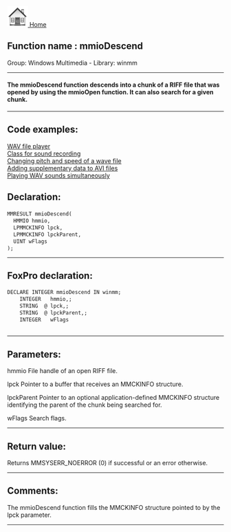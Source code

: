 [<img src="../../images/home.png"> Home ](https://github.com/VFPX/Win32API)  

## Function name : mmioDescend
Group: Windows Multimedia - Library: winmm    
***  


#### The mmioDescend function descends into a chunk of a RIFF file that was opened by using the mmioOpen function. It can also search for a given chunk.
***  


## Code examples:
[WAV file player](../../samples/sample_417.md)  
[Class for sound recording](../../samples/sample_420.md)  
[Changing pitch and speed of a wave file](../../samples/sample_422.md)  
[Adding supplementary data to AVI files](../../samples/sample_481.md)  
[Playing WAV sounds simultaneously](../../samples/sample_523.md)  

## Declaration:
```foxpro  
MMRESULT mmioDescend(
  HMMIO hmmio,
  LPMMCKINFO lpck,
  LPMMCKINFO lpckParent,
  UINT wFlags
);  
```  
***  


## FoxPro declaration:
```foxpro  
DECLARE INTEGER mmioDescend IN winmm;
	INTEGER   hmmio,;
	STRING  @ lpck,;
	STRING  @ lpckParent,;
	INTEGER   wFlags
  
```  
***  


## Parameters:
hmmio 
File handle of an open RIFF file. 

lpck 
Pointer to a buffer that receives an MMCKINFO structure. 

lpckParent 
Pointer to an optional application-defined MMCKINFO structure identifying the parent of the chunk being searched for.

wFlags 
Search flags.  
***  


## Return value:
Returns MMSYSERR_NOERROR (0) if successful or an error otherwise.  
***  


## Comments:
The mmioDescend function fills the MMCKINFO structure pointed to by the lpck parameter.  
  
***  

